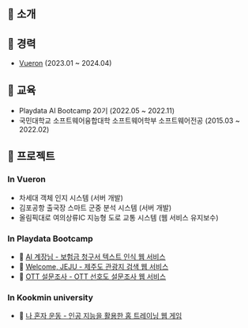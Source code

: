 <!---
jacob3015/jacob3015 is a ✨ special ✨ repository because its `README.md` (this file) appears on your GitHub profile.
You can click the Preview link to take a look at your changes.
--->
## 👏 소개

## 💼 경력
* [Vueron](http://vueron.org/) (2023.01 ~ 2024.04)
## 📑 교육
* Playdata AI Bootcamp 20기 (2022.05 ~ 2022.11)
* 국민대학교 소프트웨어융합대학 소프트웨어학부 소프트웨어전공 (2015.03 ~ 2022.02)
## 🌟 프로젝트
### In Vueron
* 차세대 객체 인지 시스템 (서버 개발)
* 김포공항 출국장 스마트 군중 분석 시스템 (서버 개발)
* 올림픽대로 여의상류IC 지능형 도로 교통 시스템 (웹 서비스 유지보수)
### In Playdata Bootcamp
* 🔗 [AI 계장님 - 보험금 청구서 텍스트 인식 웹 서비스](https://github.com/playdata-aichief-ai/aichief-springboot-backend)
* 🔗 [Welcome, JEJU - 제주도 관광지 검색 웹 서비스](https://github.com/playdata-july-web/july-spring-fullstack)
* 🔗 [OTT 설문조사 - OTT 선호도 설문조사 웹 서비스](https://github.com/playdata-july-web/ottsurvey-java-fullstack)
### In Kookmin university
* 🔗 [나 혼자 운동 - 인공 지능을 활용한 홈 트레이닝 웹 게임](https://github.com/kookmin-sw/capstone-2020-24)
